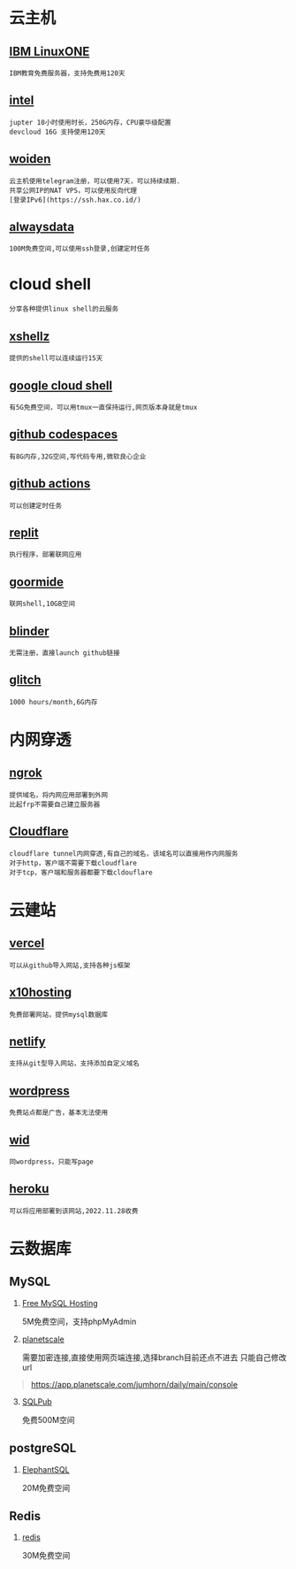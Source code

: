 # 云主机

## [IBM LinuxONE](https://linuxone.cloud.marist.edu)

	IBM教育免费服务器，支持免费用120天

## [intel](https://notebooks.edge.devcloud.intel.com/)

	jupter 10小时使用时长，250G内存，CPU豪华级配置
	devcloud 16G 支持使用120天

## [woiden](https://woiden.id/)

	云主机使用telegram注册，可以使用7天，可以持续续期.
	共享公网IP的NAT VPS，可以使用反向代理
	[登录IPv6](https://ssh.hax.co.id/)

## [alwaysdata](https://www.alwaysdata.com)

	100M免费空间,可以使用ssh登录,创建定时任务

# cloud shell
	分享各种提供linux shell的云服务

## [xshellz](https://www.xshellz.com)

	提供的shell可以连续运行15天

## [google cloud shell](https://cloud.google.com/shell)

	有5G免费空间，可以用tmux一直保持运行,网页版本身就是tmux

## [github codespaces](https://github.com/codespaces)

	有8G内存,32G空间,写代码专用,微软良心企业

## [github actions](github_action.md)

	可以创建定时任务

## [replit](https://replit.com/)

	执行程序，部署联网应用

## [goormide](https://ide.goorm.io)

	联网shell,10GB空间

## [blinder](https://mybinder.org/)

	无需注册，直接launch github链接

## [glitch](https://glitch.com)

	1000 hours/month,6G内存

# 内网穿透
## [ngrok](https://ngrok.com/)

	提供域名，将内网应用部署到外网
	比起frp不需要自己建立服务器

## [Cloudflare](https://www.cloudflare.com/)

	cloudflare tunnel内网穿透,有自己的域名，该域名可以直接用作内网服务
	对于http，客户端不需要下载cloudflare
	对于tcp，客户端和服务器都要下载cldouflare

# 云建站

## [vercel](https://vercel.com)

	可以从github导入网站,支持各种js框架

## [x10hosting](https://x10hosting.com)

	免费部署网站，提供mysql数据库

## [netlify](https://www.netlify.com)

	支持从git型导入网站，支持添加自定义域名

## [wordpress](https://wordpress.com)

	免费站点都是广告，基本无法使用

## [wid](https://www.wix.com)

	同wordpress，只能写page

## [heroku](https://heroku.com)

	可以将应用部署到该网站,2022.11.28收费

# 云数据库

## MySQL
1. [Free MySQL Hosting](https://www.freemysqlhosting.net)

	5M免费空间，支持phpMyAdmin

2. [planetscale](https://app.planetscale.com/)

	需要加密连接,直接使用网页端连接,选择branch目前还点不进去
	只能自己修改url

> https://app.planetscale.com/jumhorn/daily/main/console

3. [SQLPub](http://sqlpub.com)

	免费500M空间

## postgreSQL

1. [ElephantSQL](https://www.elephantsql.com/)

	20M免费空间

## Redis

1. [redis](https://redis.com/)

	30M免费空间
